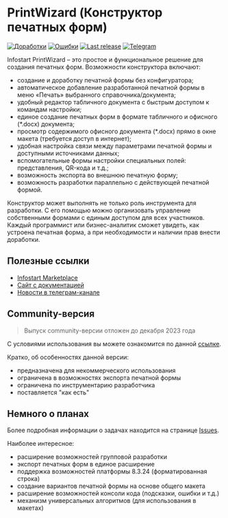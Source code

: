 # PrintWizard (Конструктор печатных форм)

[![Доработки](https://img.shields.io/github/issues/vandalsvq/printwizard/Доработки.svg?color=green&label=Доработки)](https://github.com/vandalsvq/printwizard/labels/%D0%94%D0%BE%D1%80%D0%B0%D0%B1%D0%BE%D1%82%D0%BA%D0%B8)
[![Ошибки](https://img.shields.io/github/issues/vandalsvq/printwizard/Ошибки.svg?color=red&label=Ошибки)](https://github.com/vandalsvq/printwizard/labels/%D0%9E%D1%88%D0%B8%D0%B1%D0%BA%D0%B8)
[![Last release](https://img.shields.io/github/v/release/vandalsvq/printwizard?include_prereleases&label=Релиз&color=orange)](https://github.com/vandalsvq/printwizard/releases/latest)
[![Telegram](https://img.shields.io/badge/почитать-telegram-blue?style=flat&logo=telegram)](https://t.me/isprintwizard)

Infostart PrintWizard – это простое и функциональное решение для создания печатных форм. Возможности конструктора включают:

* создание и доработку печатной формы без конфигуратора;
* автоматическое добавление разработанной печатной формы в меню «Печать» выбранного справочника/документа;
* удобный редактор табличного документа с быстрым доступом к командам настройки;
* единое создание печатных форм в формате табличного и офисного (*.docx) документа;
* просмотр содержимого офисного документа (*.docx) прямо в окне макета (требуется доступ в интернет);
* удобная настройка связи между параметрами печатной формы и доступными источниками данных;
* вспомогательные формы настройки специальных полей: представления, QR-кода и т.д.;
* возможность экспорта во внешнюю печатную форму;
* возможность разработки параллельно с действующей печатной формой.

Конструктор может выполнять не только роль инструмента для разработки. С его помощью можно организовать управление собственными формами с единым доступом для всех участников. Каждый программист или бизнес-аналитик сможет увидеть, как устроена печатная форма, а при необходимости и наличии прав внести доработки.

## Полезные ссылки

* [Infostart Marketplace](https://infostart.ru/marketplace/1918555/)
* [Сайт с документацией](https://vandalsvq.github.io/printwizard/)
* [Новости в телеграм-канале](https://t.me/isprintwizard)

## Community-версия

> Выпуск community-версии отложен до декабря 2023 года

С условиями использования вы можете ознакомится по данной [ссылке](docs/user_docs/user_community.md).

Кратко, об особенностях данной версии:

* предназначена для некоммерческого использования
* ограничена в возможностях экспорта печатной формы
* ограничена по инструментарию разработчика
* поставляется "как есть"

## Немного о планах

Более подробная информации о задачах находится на странице [Issues](https://github.com/vandalsvq/printwizard/issues). 

Наиболее интересное:

* расширение возможностей групповой разработки
* экспорт печатных форм в единое расширение
* поддержка возможностей платформы 8.3.24 (форматированная строка)
* создание вариантов печатной формы на основе общего макета
* расширение возможностей консоли кода (подсказки, ошибки и т.д.)
* механизм универсальных алгоритмов (для использования в макетах)